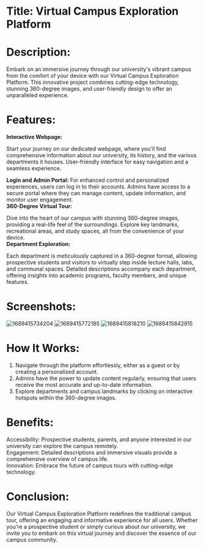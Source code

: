 # Title: Virtual Campus Exploration Platform
 
# Description:  

Embark on an immersive journey through our university's vibrant campus from the comfort of your device with our Virtual Campus Exploration Platform. This innovative project combines cutting-edge technology, stunning 360-degree images, and user-friendly design to offer an unparalleled experience.
   
# Features: 
**Interactive Webpage:**
 
Start your journey on our dedicated webpage, where you'll find comprehensive information about our university, its history, and the various departments it houses.
User-friendly interface for easy navigation and a seamless experience. <br>

**Login and Admin Portal:**
For enhanced control and personalized experiences, users can log in to their accounts.
Admins have access to a secure portal where they can manage content, update information, and monitor user engagement.<br>
**360-Degree Virtual Tour:**

Dive into the heart of our campus with stunning 360-degree images, providing a real-life feel of the surroundings.
Explore key landmarks, recreational areas, and study spaces, all from the convenience of your device.<br>
**Department Exploration:**

Each department is meticulously captured in a 360-degree format, allowing prospective students and visitors to virtually step inside lecture halls, labs, and communal spaces.
Detailed descriptions accompany each department, offering insights into academic programs, faculty members, and unique features.
# Screenshots:
![1689415734204](https://github.com/Hamza12378/CUI-Virtual-Campus-Tour/assets/111439617/b63e1f6b-65ec-4b20-be39-ca3a46cd7698)
![1689415772185](https://github.com/Hamza12378/CUI-Virtual-Campus-Tour/assets/111439617/d43867bd-c757-495f-8506-c552cd63bced)
![1689415818210](https://github.com/Hamza12378/CUI-Virtual-Campus-Tour/assets/111439617/3cfe1854-2e1b-4bbf-b631-9dd8525e6096)
![1689415842915](https://github.com/Hamza12378/CUI-Virtual-Campus-Tour/assets/111439617/60a54b03-5058-414b-9a63-38e2f234a06b)

# How It Works:
 
1. Navigate through the platform effortlessly, either as a guest or by creating a personalized account. <br>
2. Admins have the power to update content regularly, ensuring that users receive the most accurate and up-to-date information.<br>
3. Explore departments and campus landmarks by clicking on interactive hotspots within the 360-degree images.<br>
# Benefits:

Accessibility: Prospective students, parents, and anyone interested in our university can explore the campus remotely. <br>
Engagement: Detailed descriptions and immersive visuals provide a comprehensive overview of campus life.<br>
Innovation: Embrace the future of campus tours with cutting-edge technology.<br>

# Conclusion:

Our Virtual Campus Exploration Platform redefines the traditional campus tour, offering an engaging and informative experience for all users. Whether you're a prospective student or simply curious about our university, we invite you to embark on this virtual journey and discover the essence of our campus community.

